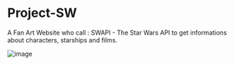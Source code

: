 # Project-SW


A Fan Art Website who call : SWAPI - The Star Wars API to get informations about characters, starships and films.

![image](https://user-images.githubusercontent.com/1374898/188306494-2bcbdbc1-f6f3-4e56-96c3-e07cea07191c.png)

